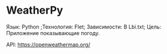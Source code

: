 # WeatherPy
Язык: Python ;Технология: Flet; Зависимости: В Lbi.txt; Цель: Приложение показывающие погоду.

API: https://openweathermap.org/
